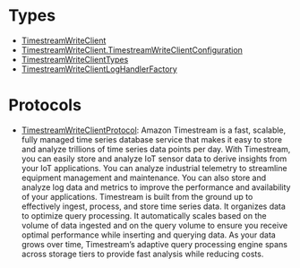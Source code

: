 # Types

  - [TimestreamWriteClient](/aws-sdk-swift/reference/0.x/AWSTimestreamWrite/TimestreamWriteClient)
  - [TimestreamWriteClient.TimestreamWriteClientConfiguration](/aws-sdk-swift/reference/0.x/AWSTimestreamWrite/TimestreamWriteClient_TimestreamWriteClientConfiguration)
  - [TimestreamWriteClientTypes](/aws-sdk-swift/reference/0.x/AWSTimestreamWrite/TimestreamWriteClientTypes)
  - [TimestreamWriteClientLogHandlerFactory](/aws-sdk-swift/reference/0.x/AWSTimestreamWrite/TimestreamWriteClientLogHandlerFactory)

# Protocols

  - [TimestreamWriteClientProtocol](/aws-sdk-swift/reference/0.x/AWSTimestreamWrite/TimestreamWriteClientProtocol):
    Amazon Timestream is a fast, scalable, fully managed time series database service that makes it easy to store and analyze trillions of time series data points per day. With Timestream, you can easily store and analyze IoT sensor data to derive insights from your IoT applications. You can analyze industrial telemetry to streamline equipment management and maintenance. You can also store and analyze log data and metrics to improve the performance and availability of your applications. Timestream is built from the ground up to effectively ingest, process, and store time series data. It organizes data to optimize query processing. It automatically scales based on the volume of data ingested and on the query volume to ensure you receive optimal performance while inserting and querying data. As your data grows over time, Timestream’s adaptive query processing engine spans across storage tiers to provide fast analysis while reducing costs.
